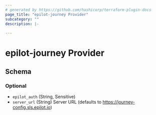 ```yaml
---
# generated by https://github.com/hashicorp/terraform-plugin-docs
page_title: "epilot-journey Provider"
subcategory: ""
description: |-
  
---
```


# epilot-journey Provider





<!-- schema generated by tfplugindocs -->
## Schema

### Optional

- `epilot_auth` (String, Sensitive)
- `server_url` (String) Server URL (defaults to https://journey-config.sls.epilot.io)
